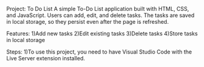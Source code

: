 Project: To Do List 
A simple To-Do List application built with HTML, CSS, and JavaScript. Users can add, edit, and delete tasks. The tasks are saved in local storage, so they persist even after the page is refreshed.

Features:
1)Add new tasks
2)Edit existing tasks
3)Delete tasks
4)Store tasks in local storage

Steps:
1)To use this project, you need to have Visual Studio Code with the Live Server extension installed.

